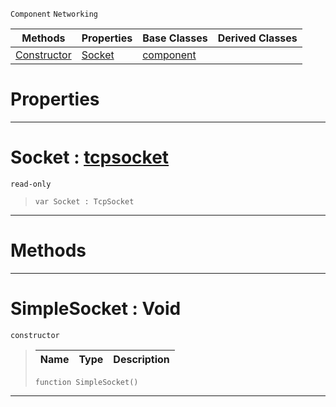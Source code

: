  `Component` `Networking`



|Methods|Properties|Base Classes|Derived Classes|
|---|---|---|---|
|[ Constructor](simplesocket.md#simplesocket-void)|[ Socket](simplesocket.md#socket-zilch-engine-docum)|[component](component.md)| |


 #  Properties


---  
 #  Socket : [tcpsocket](tcpsocket.md)

 `read-only`

> 
> ```TS:Nada
> var Socket : TcpSocket


---  
 #  Methods


---  
 #  SimpleSocket : Void

 `constructor`

> 
> |Name|Type|Description|
> |---|---|---|
> ```TS:Nada
> function SimpleSocket()
> ``` 


---  
 

 